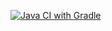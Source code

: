[![Java CI with Gradle](https://github.com/Katiqa/Card_Delivery/actions/workflows/gradle.yml/badge.svg?event=push)](https://github.com/Katiqa/Card_Delivery/actions/workflows/gradle.yml)